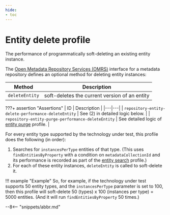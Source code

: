 ```yaml
---
hide:
- toc
---
```


<!-- SPDX-License-Identifier: CC-BY-4.0 -->
<!-- Copyright Contributors to the Egeria project. -->

# Entity delete profile

The performance of programmatically soft-deleting an existing entity instance.

The [Open Metadata Repository Services (OMRS)](/egeria-docs/services/omrs) interface for a metadata
repository defines an optional method for deleting entity instances:

| Method | Description |
|---|---|
| `deleteEntity` | soft-deletes the current version of an entity |

???+ assertion "Assertions"
    | ID | Description |
    |---|---|
    | `repository-entity-delete-performance-deleteEntity` | See (2) in detailed logic below. |
    | `repository-entity-purge-performance-deleteEntity` | See detailed logic of [entity purge](entity-purge.md) profile. |

For every entity type supported by the technology under test, this profile does the following (in order):

1. Searches for `instancesPerType` entities of that type. (This uses `findEntitiesByProperty` with a condition
   on `metadataCollectionId` and its performance is recorded as part of the [entity search](entity-search.md) profile.)
1. For each of these entity instances, `deleteEntity` is called to soft-delete it.

!!! example "Example"
    So, for example, if the technology under test supports 50 entity types, and the `instancesPerType` parameter is
    set to 100, then this profile will soft-delete 50 (types) x 100 (instances per type) = 5000
    entities. (And it will run `findEntitiesByProperty` 50 times.)

--8<-- "snippets/abbr.md"
